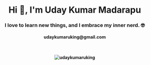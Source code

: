 <h1 align="center">Hi 👋, I'm Uday Kumar Madarapu</h1>
<h3 align="center">I love to learn new things, and I embrace my inner nerd. 🤓</h3>
<h4 align="center">udaykumaruking@gmail.com<h4>

<br>
<center>
  <p align="center">
  <img align="center" src="https://github-readme-stats.vercel.app/api/top-langs/?username=udaykumaruking&langs_count=30&layout=compact" alt="udaykumaruking" />
<center>
<p>
